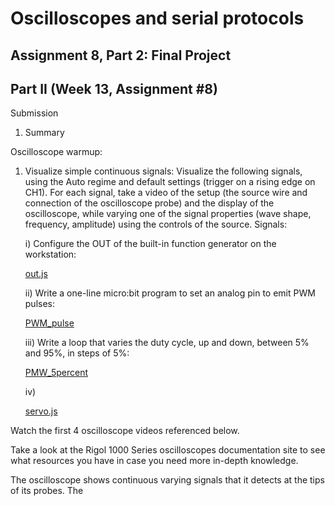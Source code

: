 # Oscilloscopes and serial protocols

## Assignment 8, Part 2: Final Project

## Part II (Week 13, Assignment #8)

Submission

1. Summary

Oscilloscope warmup:

1) Visualize simple continuous signals:
Visualize the following signals, using the Auto regime and default settings (trigger on a rising edge on CH1). For each signal, take a video of the setup (the source wire and connection of the oscilloscope probe) and the display of the oscilloscope, while varying one of the signal properties (wave shape, frequency, amplitude) using the controls of the source. Signals:
  
  
    i) Configure the OUT of the built-in function generator on the workstation:
        
   [out.js](out.js)
    
    ii) Write a one-line micro:bit program to set an analog pin to emit PWM pulses:
    
   [PWM_pulse](PWM_pulse)
    
    iii) Write a loop that varies the duty cycle, up and down, between 5% and 95%, in steps of 5%:
    
   [PMW_5percent](PMW_5percent)
   
   iv) 
   
   [servo.js](servo.js)
        
    
        









Watch the first 4 oscilloscope videos referenced below.

Take a look at the Rigol 1000 Series oscilloscopes documentation site to see what resources you have in case you need more in-depth knowledge.

The oscilloscope shows continuous varying signals that it detects at the tips of its probes. The
